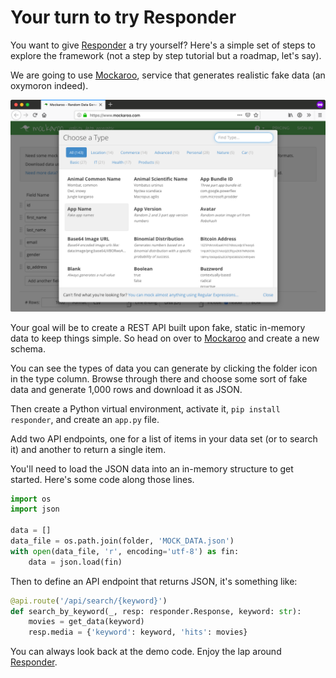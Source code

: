# Your turn to try Responder


You want to give [Responder](https://python-responder.org/en/latest/) a try yourself? Here's a simple set of steps to explore the framework (not a step by step tutorial but a roadmap, let's say).

We are going to use [Mockaroo](https://www.mockaroo.com/), service that generates realistic fake data (an oxymoron indeed).

[![](images/mockaroo-home.png)](https://www.mockaroo.com/)

Your goal will be to create a REST API built upon fake, static in-memory data to keep things simple. So head on over to [Mockaroo](https://www.mockaroo.com/) and create a new schema. 

You can see the types of data you can generate by clicking the folder icon in the type column. Browse through there and choose some sort of fake data and generate 1,000 rows and download it as JSON.

Then create a Python virtual environment, activate it, `pip install responder`, and create an `app.py` file.

Add two API endpoints, one for a list of items in your data set (or to search it) and another to return a single item.

You'll need to load the JSON data into an in-memory structure to get started. Here's some code along those lines.

```python
import os
import json

data = []
data_file = os.path.join(folder, 'MOCK_DATA.json')
with open(data_file, 'r', encoding='utf-8') as fin:
    data = json.load(fin)
```

Then to define an API endpoint that returns JSON, it's something like:

```python
@api.route('/api/search/{keyword}')
def search_by_keyword(_, resp: responder.Response, keyword: str):
    movies = get_data(keyword)
    resp.media = {'keyword': keyword, 'hits': movies}
```

You can always look back at the demo code. Enjoy the lap around [Responder](https://python-responder.org/en/latest/).
